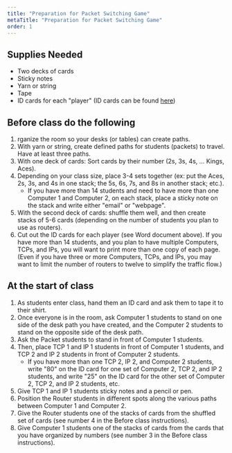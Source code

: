 ```yaml
---
title: "Preparation for Packet Switching Game"
metaTitle: "Preparation for Packet Switching Game"
order: 1
---
```


## Supplies Needed

* Two decks of cards
* Sticky notes
* Yarn or string
* Tape
* ID cards for each "player" (ID cards can be found [here](https://1drv.ms/w/s!AqsgsTyHBmRBkGzGFyDg5EYdHHM4?e=w6OFO9))

## Before class do the following

1. rganize the room so your desks (or tables) can create paths.
2. With yarn or string, create defined paths for students (packets) to travel. Have at least three paths.
3. With one deck of cards: Sort cards by their number (2s, 3s, 4s, … Kings, Aces).
4. Depending on your class size, place 3-4 sets together (ex: put the Aces, 2s, 3s, and 4s in one stack; the 5s, 6s, 7s, and 8s in another stack; etc.).
    * If you have more than 14 students and need to have more than one Computer 1 and Computer 2, on each stack, place a sticky note on the stack and write either "email" or "webpage".
5. With the second deck of cards: shuffle them well, and then create stacks of 5-6 cards (depending on the number of students you plan to use as routers).
6. Cut out the ID cards for each player (see Word document above). If you have more than 14 students, and you plan to have multiple Computers, TCPs, and IPs, you will want to print more than one copy of each page. (Even if you have three or more Computers, TCPs, and IPs, you may want to limit the number of routers to twelve to simplify the traffic flow.)

## At the start of class

1. As students enter class, hand them an ID card and ask them to tape it to their shirt.
2. Once everyone is in the room, ask Computer 1 students to stand on one side of the desk path you have created, and the Computer 2 students to stand on the opposite side of the desk path.
3. Ask the Packet students to stand in front of Computer 1 students.
4. Then, place TCP 1 and IP 1 students in front of Computer 1 students, and TCP 2 and IP 2 students in front of Computer 2 students.
    * If you have more than one TCP 2, IP 2, and Computer 2 students, write "80" on the ID card for one set of Computer 2, TCP 2, and IP 2 students, and write "25" on the ID card for the other set of Computer 2, TCP 2, and IP 2 students, etc.
5. Give TCP 1 and IP 1 students sticky notes and a pencil or pen.
6. Position the Router students in different spots along the various paths between Computer 1 and Computer 2.
7. Give the Router students one of the stacks of cards from the shuffled set of cards (see number 4 in the Before class instructions).
8. Give Computer 1 students one of the stacks of cards from the cards that you have organized by numbers (see number 3 in the Before class instructions).